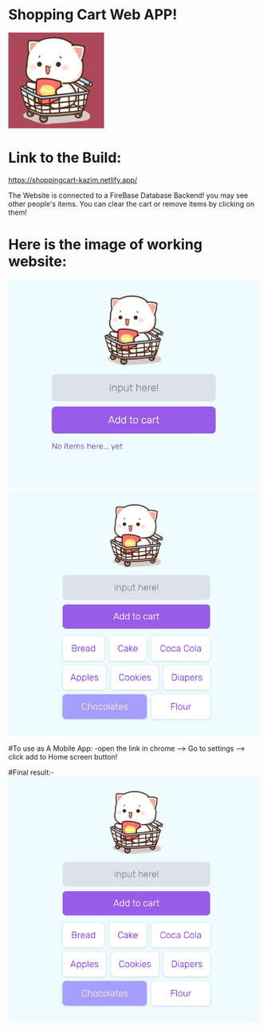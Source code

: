 # Shopping Cart Web APP!

![alt text](https://github.com/kazimayaan/Shopping-cart-web-app/blob/master/android-chrome-192x192.png?raw=true)


# Link to the Build: 
https://shoppingcart-kazim.netlify.app/

The Website is connected to a FireBase Database Backend! you may see other people's items.
You can clear the cart or remove items by clicking on them!


# Here is the image of working website:


![alt text](https://github.com/kazimayaan/Shopping-cart-web-app/blob/master/eb432613-b144-4d1f-8a62-b1d586e1a860.jpg?raw=true)
![alt text](https://github.com/kazimayaan/Shopping-cart-web-app/blob/master/screen.png?raw=true)

#To use as A Mobile App: 
-open the link in chrome --> Go to settings --> click add to Home screen button!

#Final result:-
![alt text](https://github.com/kazimayaan/Shopping-cart-web-app/blob/master/screen.png?raw=true)
